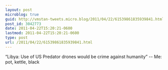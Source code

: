 ```yaml
---
layout: post
microblog: true
guid: http://vmstan-tweets.micro.blog/2011/04/22/61539861835939841.html
post_id: 3042773
date: 2011-04-22T15:20:21-0600
lastmod: 2011-04-22T15:20:21-0600
type: post
url: /2011/04/22/61539861835939841.html
---
```

“Libya: Use of US Predator drones would be crime against humanity” -- Me: pot, kettle, black
